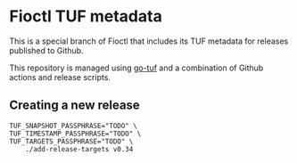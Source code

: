 # Fioctl TUF metadata

This is a special branch of Fioctl that includes its TUF metadata for releases
published to Github.

This repository is managed using [go-tuf](https://github.com/theupdateframework/go-tuf/releases/download/v0.6.0/tuf_0.6.0_linux_amd64.tar.gz)
and a combination of Github actions and release scripts.

## Creating a new release
```
TUF_SNAPSHOT_PASSPHRASE="TODO" \
TUF_TIMESTAMP_PASSPHRASE="TODO" \
TUF_TARGETS_PASSPHRASE="TODO" \
    ./add-release-targets v0.34
```
